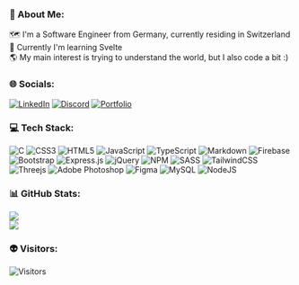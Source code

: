 ﻿### 💫 About Me:

🗺️ I'm a Software Engineer from Germany, currently residing in Switzerland<br>
🚀 Currently I'm learning Svelte<br>
🌎 My main interest is trying to understand the world, but I also code a bit :)<br>

### 🌐 Socials:

[![LinkedIn](https://img.shields.io/badge/LinkedIn-%230077B5.svg?logo=linkedin&logoColor=white)](https://linkedin.com/in/peterweiser87)
[![Discord](https://img.shields.io/badge/Ileies-5865F2?logo=discord&logoColor=white)](https://discord.com/)
[![Portfolio](https://img.shields.io/badge/-My%20Portfolio-coral)](https://rizinos.com)

### 💻 Tech Stack:

![C](https://img.shields.io/badge/C-00599C?style=plastic&logo=c&logoColor=white)
![CSS3](https://img.shields.io/badge/css3-%231572B6.svg?style=plastic&logo=css3&logoColor=white)
![HTML5](https://img.shields.io/badge/html5-%23E34F26.svg?style=plastic&logo=html5&logoColor=white)
![JavaScript](https://img.shields.io/badge/javascript-%23323330.svg?style=plastic&logo=javascript&logoColor=%23F7DF1E)
![TypeScript](https://img.shields.io/badge/typescript-%23007ACC.svg?style=plastic&logo=typescript&logoColor=white)
![Markdown](https://img.shields.io/badge/markdown-%23000000.svg?style=plastic&logo=markdown&logoColor=white)
![Firebase](https://img.shields.io/badge/firebase-%23039BE5.svg?style=plastic&logo=firebase)
![Bootstrap](https://img.shields.io/badge/bootstrap-%23563D7C.svg?style=plastic&logo=bootstrap&logoColor=white)
![Express.js](https://img.shields.io/badge/express.js-%23404d59.svg?style=plastic&logo=express&logoColor=%2361DAFB)
![jQuery](https://img.shields.io/badge/jquery-%230769AD.svg?style=plastic&logo=jquery&logoColor=white)
![NPM](https://img.shields.io/badge/NPM-%23000000.svg?style=plastic&logo=npm&logoColor=white)
![SASS](https://img.shields.io/badge/SASS-hotpink.svg?style=plastic&logo=SASS&logoColor=white)
![TailwindCSS](https://img.shields.io/badge/tailwindcss-%2338B2AC.svg?style=plastic&logo=tailwind-css&logoColor=white)
![Threejs](https://img.shields.io/badge/threejs-blue?style=plastic&logo=three.js&logoColor=white)
![Adobe Photoshop](https://img.shields.io/badge/adobephotoshop-%2331A8FF.svg?style=plastic&logo=adobephotoshop&logoColor=white)
![Figma](https://img.shields.io/badge/figma-%23F24E1E.svg?style=plastic&logo=figma&logoColor=white)
![MySQL](https://img.shields.io/badge/mysql-%2300f.svg?style=plastic&logo=mysql&logoColor=white)
![NodeJS](https://img.shields.io/badge/node.js-6DA55F?style=plastic&logo=node.js&logoColor=white)

### 📊 GitHub Stats:

![](https://github-readme-streak-stats.herokuapp.com/?user=Ileies&theme=solarized-dark)<br/>
![](https://github-readme-stats.vercel.app/api/top-langs/?username=Ileies&theme=solarized-dark&include_all_commits=true&count_private=true&layout=compact)

### 👽 Visitors:

![Visitors](https://api.visitorbadge.io/api/visitors?path=https%3A%2F%2Fgithub.com%2Fileies&labelColor=%23697689&countColor=%23fff4e4&style=plastic&labelStyle=lower)
